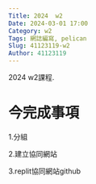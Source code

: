 ```yaml
---
Title: 2024  w2
Date: 2024-03-01 17:00
Category: w2
Tags: 網誌編寫, pelican
Slug: 41123119-w2
Author: 41123119
---
```


2024 w2課程.

<!-- PELICAN_END_SUMMARY -->

# 今完成事項
<p>1.分組</p>
<p>2.建立協同網站</p>
<p>3.replit協同網站github</p>




